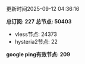 更新时间2025-09-12 04:36:16

**总订阅: 227**
**总节点: 50403**
- vless节点: 24373
- hysteria2节点: 22

**google ping有效节点: 209**
